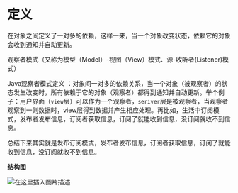# 定义

在对象之间定义了一对多的依赖，这样一来，当一个对象改变状态，依赖它的对象会收到通知并自动更新。

观察者模式（又称为模型（Model）-视图（View）模式、源-收听者(Listener)模式）

Java观察者模式定义 ：对象间一对多的依赖关系，当一个对象（被观察者）的状态发生改变时，所有依赖于它的对象（观察者）都得到通知并自动更新。举个例子：用户界面（`view`层）可以作为一个观察者，`seriver`层是被观察者，当观察者观察到一则数据时，view层得到数据并产生相应处理。再比如，生活中订阅模式，发布者发布信息，订阅者获取信息，订阅了就能收到信息，没订阅就收不到信息。

总结下来其实就是发布订阅模式，发布者发布信息，订阅者获取信息，订阅了就能收到信息，没订阅就收不到信息。

**结构图**

![在这里插入图片描述](https://img-blog.csdnimg.cn/20191206204300503.png?x-oss-process=image/watermark,type_ZmFuZ3poZW5naGVpdGk,shadow_10,text_aHR0cHM6Ly9ibG9nLmNzZG4ubmV0L3FxXzQ0MjU3Mzgz,size_16,color_FFFFFF,t_70)

